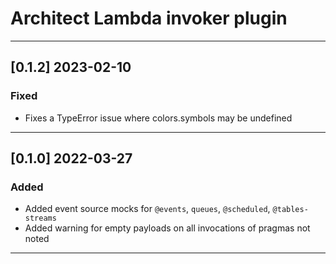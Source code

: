 # Architect Lambda invoker plugin

---

## [0.1.2] 2023-02-10

### Fixed

- Fixes a TypeError issue where colors.symbols may be undefined 

---

## [0.1.0] 2022-03-27

### Added

- Added event source mocks for `@events`, `queues`, `@scheduled`, `@tables-streams`
- Added warning for empty payloads on all invocations of pragmas not noted

---
